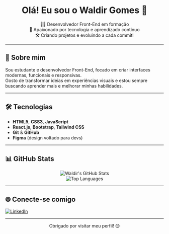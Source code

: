 <h1 align="center">Olá! Eu sou o Waldir Gomes 👋</h1>

<p align="center">
  👨‍💻 Desenvolvedor Front-End em formação <br>
  🚀 Apaixonado por tecnologia e aprendizado contínuo <br>
  🛠️ Criando projetos e evoluindo a cada commit!
</p>

---

## 🧠 Sobre mim

Sou estudante e desenvolvedor Front-End, focado em criar interfaces modernas, funcionais e responsivas.  
Gosto de transformar ideias em experiências visuais e estou sempre buscando aprender mais e melhorar minhas habilidades.

---

## 🛠️ Tecnologias

- **HTML5**, **CSS3**, **JavaScript**
- **React.js**, **Bootstrap**, **Tailwind CSS**
- **Git** & **GitHub**
- **Figma** (design voltado para devs)

---

## 📊 GitHub Stats

<p align="center">
  <img src="https://github-readme-stats.vercel.app/api?username=waldir-gomes&show_icons=true&theme=tokyonight" alt="Waldir's GitHub Stats" />
  <br/>
  <img src="https://github-readme-stats.vercel.app/api/top-langs/?username=waldir-gomes&layout=compact&theme=tokyonight" alt="Top Languages" />
</p>

---

## 🌐 Conecte-se comigo

[![LinkedIn](https://img.shields.io/badge/LinkedIn-Waldir%20Gomes-0077B5?style=for-the-badge&logo=linkedin&logoColor=white)](https://www.linkedin.com/in/wg-waldir-gomes)

---

<p align="center">
  Obrigado por visitar meu perfil! 😊
</p>
